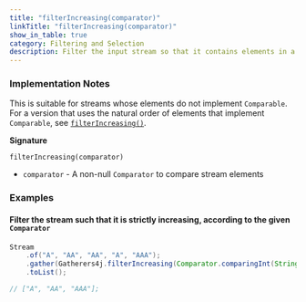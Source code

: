 ```yaml
---
title: "filterIncreasing(comparator)"
linkTitle: "filterIncreasing(comparator)"
show_in_table: true
category: Filtering and Selection
description: Filter the input stream so that it contains elements in a strictly increasing order as measured by the given `Comparator`.
---
```


### Implementation Notes

This is suitable for streams whose elements do not implement `Comparable`. For a version that uses the natural order of elements that implement `Comparable`, see [`filterIncreasing()`](/gatherers/filtering-and-selection/filterincreasing/).

**Signature**

`filterIncreasing(comparator)`

* `comparator` - A non-null `Comparator` to compare stream elements

### Examples

#### Filter the stream such that it is strictly increasing, according to the given `Comparator`

```java
Stream
    .of("A", "AA", "AA", "A", "AAA");
    .gather(Gatherers4j.filterIncreasing(Comparator.comparingInt(String::length)))
    .toList();

// ["A", "AA", "AAA"];
```
